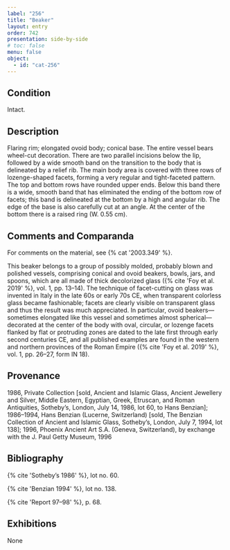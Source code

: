 ```yaml
---
label: "256"
title: "Beaker"
layout: entry
order: 742
presentation: side-by-side
# toc: false
menu: false
object:
  - id: "cat-256"
---
```


## Condition

Intact.

## Description

Flaring rim; elongated ovoid body; conical base. The entire vessel bears wheel-cut decoration. There are two parallel incisions below the lip, followed by a wide smooth band on the transition to the body that is delineated by a relief rib. The main body area is covered with three rows of lozenge-shaped facets, forming a very regular and tight-faceted pattern. The top and bottom rows have rounded upper ends. Below this band there is a wide, smooth band that has eliminated the ending of the bottom row of facets; this band is delineated at the bottom by a high and angular rib. The edge of the base is also carefully cut at an angle. At the center of the bottom there is a raised ring (W. 0.55 cm).

## Comments and Comparanda

For comments on the material, see {% cat '2003.349' %}.

This beaker belongs to a group of possibly molded, probably blown and polished vessels, comprising conical and ovoid beakers, bowls, jars, and spoons, which are all made of thick decolorized glass ({% cite 'Foy et al. 2019' %}, vol. 1, pp. 13–14). The technique of facet-cutting on glass was invented in Italy in the late 60s or early 70s CE, when transparent colorless glass became fashionable; facets are clearly visible on transparent glass and thus the result was much appreciated. In particular, ovoid beakers—sometimes elongated like this vessel and sometimes almost spherical—decorated at the center of the body with oval, circular, or lozenge facets flanked by flat or protruding zones are dated to the late first through early second centuries CE, and all published examples are found in the western and northern provinces of the Roman Empire ({% cite 'Foy et al. 2019' %}, vol. 1, pp. 26–27, form IN 18).

## Provenance

1986, Private Collection [sold, Ancient and Islamic Glass, Ancient Jewellery and Silver, Middle Eastern, Egyptian, Greek, Etruscan, and Roman Antiquities, Sotheby’s, London, July 14, 1986, lot 60, to Hans Benzian]; 1986–1994, Hans Benzian (Lucerne, Switzerland) [sold, The Benzian Collection of Ancient and Islamic Glass, Sotheby’s, London, July 7, 1994, lot 138]; 1996, Phoenix Ancient Art S.A. (Geneva, Switzerland), by exchange with the J. Paul Getty Museum, 1996

## Bibliography

{% cite 'Sotheby’s 1986' %}, lot no. 60.

{% cite 'Benzian 1994' %}, lot no. 138.

{% cite 'Report 97–98' %}, p. 68.

## Exhibitions

None